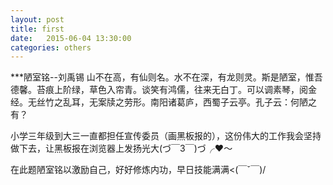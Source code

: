 ```yaml
---
layout: post
title: first
date:   2015-06-04 13:30:00
categories: others
---
```

***陋室铭--刘禹锡
山不在高，有仙则名。水不在深，有龙则灵。斯是陋室，惟吾德馨。苔痕上阶绿，草色入帘青。谈笑有鸿儒，往来无白丁。可以调素琴，阅金经。无丝竹之乱耳，无案牍之劳形。南阳诸葛庐，西蜀子云亭。孔子云：何陋之有？

小学三年级到大三一直都担任宣传委员（画黑板报的），这份伟大的工作我会坚持做下去，让黑板报在浏览器上发扬光大(づ￣3￣)づ╭❤～

在此题陋室铭以激励自己，好好修炼内功，早日技能满满<(￣ˇ￣)/
